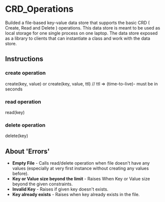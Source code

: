 # CRD_Operations 

Builded a file-based key-value data store that supports the basic CRD ( Create, Read and Delete ) operations. This data store is meant to be used as local storage for one single process on one laptop. The data store exposed as a library to clients that can instantiate a class and work with the data store.

## Instructions 

### create operation

  create(key, value) 
  or
  create(key, value, ttl)  // ttl => (time-to-live)- must be in seconds
  
### read operation
  
  read(key)
   
### delete operation
  
  delete(key)
  

## About 'Errors'
  <ul>
    <li><b>Empty File</b> - 
          Calls read/delete operation when file doesn't have any values (especially at very first instance without creating any values before).</li>
    <li><b>Key or Value size beyond the limit</b> - 
          Raises When Key or Value size beyond the given constraints.</li>
    <li><b>Invalid Key</b> - 
          Raises if given key doesn't exists.
    </li>
    <li><b>Key already exists</b> - 
          Raises when key already exists in the file.
    </li>
  </ul>
